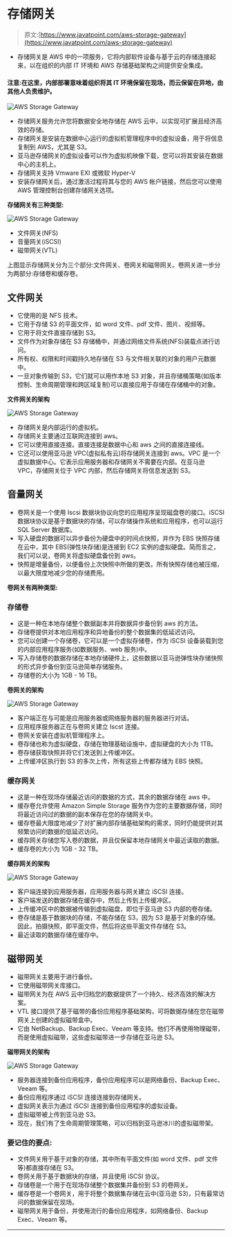 # 存储网关

> 原文:[https://www.javatpoint.com/aws-storage-gateway](https://www.javatpoint.com/aws-storage-gateway)

*   存储网关是 AWS 中的一项服务，它将内部软件设备与基于云的存储连接起来，以在组织的内部 IT 环境和 AWS 存储基础架构之间提供安全集成。

#### 注意:在这里，内部部署意味着组织将其 IT 环境保留在现场，而云保留在异地，由其他人负责维护。

![AWS Storage Gateway](../Images/3cd1e5a584e7067f435fa6a2598bd0ae.png)

*   存储网关服务允许您将数据安全地存储在 AWS 云中，以实现可扩展且经济高效的存储。
*   存储网关是安装在数据中心运行的虚拟机管理程序中的虚拟设备，用于将信息复制到 AWS，尤其是 S3。
*   亚马逊存储网关的虚拟设备可以作为虚拟机映像下载，您可以将其安装在数据中心的主机上。
*   存储网关支持 Vmware EXI 或微软 Hyper-V
*   安装存储网关后，通过激活过程将其与您的 AWS 帐户链接，然后您可以使用 AWS 管理控制台创建存储网关选项。

**存储网关有三种类型:**

![AWS Storage Gateway](../Images/b0474f68375b61d0fed5b26511d6bb66.png)

*   文件网关(NFS)
*   音量网关(iSCSI)
*   磁带网关(VTL)

上图显示存储网关分为三个部分:文件网关、卷网关和磁带网关。卷网关进一步分为两部分:存储卷和缓存卷。

## 文件网关

*   它使用的是 NFS 技术。
*   它用于存储 S3 的平面文件，如 word 文件、pdf 文件、图片、视频等。
*   它用于将文件直接存储到 S3。
*   文件作为对象存储在 S3 存储桶中，并通过网络文件系统(NFS)装载点进行访问。
*   所有权、权限和时间戳持久地存储在 S3 与文件相关联的对象的用户元数据中。
*   一旦对象传输到 S3，它们就可以用作本地 S3 对象，并且存储桶策略(如版本控制、生命周期管理和跨区域复制)可以直接应用于存储在存储桶中的对象。

**文件网关的架构**

![AWS Storage Gateway](../Images/6013d923348979d187a1ace13e795c28.png)

*   存储网关是内部运行的虚拟机。
*   存储网关主要通过互联网连接到 aws。
*   它可以使用直接连接。直接连接是数据中心和 aws 之间的直接连接线。
*   它还可以使用亚马逊 VPC(虚拟私有云)将存储网关连接到 aws。VPC 是一个虚拟数据中心。它表示应用服务器和存储网关不需要在内部。在亚马逊 VPC，存储网关位于 VPC 内部，然后存储网关将信息发送到 S3。

## 音量网关

*   卷网关是一个使用 Iscsi 数据块协议向您的应用程序呈现磁盘卷的接口。iSCSI 数据块协议是基于数据块的存储，可以存储操作系统和应用程序，也可以运行 SQL Server 数据库。
*   写入硬盘的数据可以异步备份为硬盘中的时间点快照，并作为 EBS 快照存储在云中，其中 EBS(弹性块存储)是连接到 EC2 实例的虚拟硬盘。简而言之，我们可以说，卷网关将虚拟硬盘备份到 aws。
*   快照是增量备份，以便备份上次快照中所做的更改。所有快照存储也被压缩，以最大限度地减少您的存储费用。

**卷网关有两种类型:**

### 存储卷

*   这是一种在本地存储整个数据副本并将数据异步备份到 aws 的方法。
*   存储卷提供对本地应用程序和异地备份的整个数据集的低延迟访问。
*   您可以创建一个存储卷，它可以是一个虚拟存储卷，作为 iSCSI 设备装载到您的内部应用程序服务(如数据服务、web 服务)中。
*   写入存储卷的数据存储在本地存储硬件上，这些数据以亚马逊弹性块存储快照的形式异步备份到亚马逊简单存储服务。
*   存储卷的大小为 1GB - 16 TB。

**卷网关的架构**

![AWS Storage Gateway](../Images/2c6c78182b57dcaa5067fadbeae1ec4b.png)

*   客户端正在与可能是应用服务器或网络服务器的服务器进行对话。
*   应用程序服务器正在与卷网关建立 Iscst 连接。
*   卷网关安装在虚拟机管理程序上。
*   卷存储也称为虚拟硬盘，存储在物理基础设施中，虚拟硬盘的大小为 1TB。
*   卷存储获取快照并将它们发送到上传缓冲区。
*   上传缓冲区执行到 S3 的多次上传，所有这些上传都存储为 EBS 快照。

### 缓存网关

*   这是一种在现场存储最近访问的数据的方式，其余的数据存储在 aws 中。
*   缓存卷允许使用 Amazon Simple Storage 服务作为您的主要数据存储，同时将最近访问过的数据的副本保存在您的存储网关中。
*   缓存卷最大限度地减少了对扩展内部存储基础架构的需求，同时仍能提供对其频繁访问的数据的低延迟访问。
*   缓存网关存储您写入卷的数据，并且仅保留本地存储网关中最近读取的数据。
*   缓存卷的大小为 1GB - 32 TB。

**缓存网关的架构**

![AWS Storage Gateway](../Images/5134a283f8723a2991a16fc4913110fc.png)

*   客户端连接到应用服务器，应用服务器与网关建立 iSCSI 连接。
*   客户端发送的数据存储在缓存中，然后上传到上传缓冲区。
*   上传缓冲区中的数据被传输到虚拟磁盘，即位于亚马逊 S3 内部的卷存储。
*   卷存储是基于数据块的存储，不能存储在 S3，因为 S3 是基于对象的存储。因此，拍摄快照，即平面文件，然后将这些平面文件存储在 S3。
*   最近读取的数据存储在缓存中。

## 磁带网关

*   磁带网关主要用于进行备份。
*   它使用磁带网关库接口。
*   磁带网关为在 AWS 云中归档您的数据提供了一个持久、经济高效的解决方案。
*   VTL 接口提供了基于磁带的备份应用程序基础架构，可将数据存储在您在磁带网关上创建的虚拟磁带盒中。
*   它由 NetBackup、Backup Exec、Veeam 等支持。他们不再使用物理磁带，而是使用虚拟磁带，这些虚拟磁带进一步存储在亚马逊 S3。

**磁带网关的架构**

![AWS Storage Gateway](../Images/dab49bc26f405be6474f33dbaf007671.png)

*   服务器连接到备份应用程序，备份应用程序可以是网络备份、Backup Exec、Veeam 等。
*   备份应用程序通过 iSCSI 连接连接到存储网关。
*   虚拟网关表示为通过 iSCSI 连接到备份应用程序的虚拟设备。
*   虚拟磁带被上传到亚马逊 S3。
*   现在，我们有了生命周期管理策略，可以归档到亚马逊冰川的虚拟磁带架。

### 要记住的要点:

*   文件网关用于基于对象的存储，其中所有平面文件(如 word 文件、pdf 文件等)都直接存储在 S3。
*   卷网关用于基于数据块的存储，并且使用 iSCSI 协议。
*   存储卷是一个用于在现场存储整个数据集并备份到 S3 的卷网关。
*   缓存卷是一个卷网关，用于将整个数据集存储在云中(亚马逊 S3)，只有最常访问的数据保留在现场。
*   磁带网关用于备份，并使用流行的备份应用程序，如网络备份、Backup Exec、Veeam 等。

* * *
